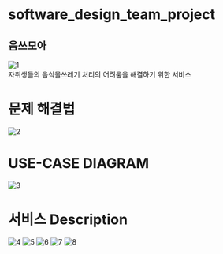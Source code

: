 # software_design_team_project
## 음쓰모아
![1](https://user-images.githubusercontent.com/33208296/131960916-4b760228-bf6f-48ff-9546-497088bd7858.JPG)<br/>
자취생들의 음식물쓰레기 처리의 어려움을 해결하기 위한 서비스


# 문제 해결법
![2](https://user-images.githubusercontent.com/33208296/131961191-5011be36-0df2-41ee-a8e1-06eef65ca0dc.JPG)

# USE-CASE DIAGRAM
![3](https://user-images.githubusercontent.com/33208296/131961239-5663daa8-c2e2-49e4-9fb0-a58b8e276ef0.JPG)

# 서비스 Description
![4](https://user-images.githubusercontent.com/33208296/131961513-6a3814ac-7ce8-47c8-9af2-736adffb4abf.JPG)
![5](https://user-images.githubusercontent.com/33208296/131961538-778b2b42-e856-4fd3-9572-72b0017264e4.JPG)
![6](https://user-images.githubusercontent.com/33208296/131961556-741ebf94-4f1d-476a-8a37-24ac237ca1d4.JPG)
![7](https://user-images.githubusercontent.com/33208296/131961579-c77f492d-fc09-4d84-9e47-f2eb0ba5702d.JPG)
![8](https://user-images.githubusercontent.com/33208296/131961594-1acecfc3-be04-4452-a5d7-de93d62da060.JPG)

